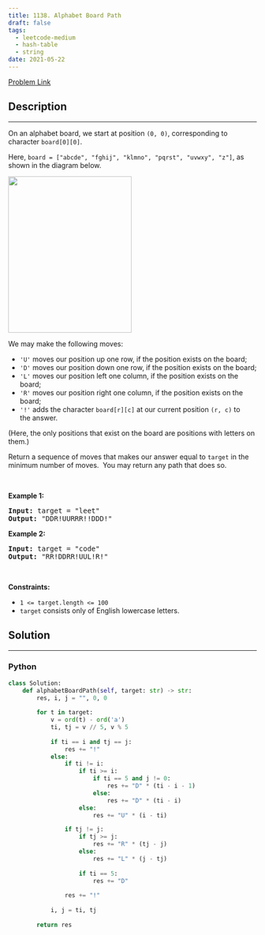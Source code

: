 ```yaml
---
title: 1138. Alphabet Board Path
draft: false
tags: 
  - leetcode-medium
  - hash-table
  - string
date: 2021-05-22
---
```


[Problem Link](https://leetcode.com/problems/alphabet-board-path/)

## Description

---
<p>On an alphabet board, we start at position <code>(0, 0)</code>, corresponding to character&nbsp;<code>board[0][0]</code>.</p>

<p>Here, <code>board = [&quot;abcde&quot;, &quot;fghij&quot;, &quot;klmno&quot;, &quot;pqrst&quot;, &quot;uvwxy&quot;, &quot;z&quot;]</code>, as shown in the diagram below.</p>

<p><img alt="" src="https://assets.leetcode.com/uploads/2019/07/28/azboard.png" style="width: 250px; height: 317px;" /></p>

<p>We may make the following moves:</p>

<ul>
	<li><code>&#39;U&#39;</code> moves our position up one row, if the position exists on the board;</li>
	<li><code>&#39;D&#39;</code> moves our position down one row, if the position exists on the board;</li>
	<li><code>&#39;L&#39;</code> moves our position left one column, if the position exists on the board;</li>
	<li><code>&#39;R&#39;</code> moves our position right one column, if the position exists on the board;</li>
	<li><code>&#39;!&#39;</code>&nbsp;adds the character <code>board[r][c]</code> at our current position <code>(r, c)</code>&nbsp;to the&nbsp;answer.</li>
</ul>

<p>(Here, the only positions that exist on the board are positions with letters on them.)</p>

<p>Return a sequence of moves that makes our answer equal to <code>target</code>&nbsp;in the minimum number of moves.&nbsp; You may return any path that does so.</p>

<p>&nbsp;</p>
<p><strong class="example">Example 1:</strong></p>
<pre><strong>Input:</strong> target = "leet"
<strong>Output:</strong> "DDR!UURRR!!DDD!"
</pre><p><strong class="example">Example 2:</strong></p>
<pre><strong>Input:</strong> target = "code"
<strong>Output:</strong> "RR!DDRR!UUL!R!"
</pre>
<p>&nbsp;</p>
<p><strong>Constraints:</strong></p>

<ul>
	<li><code>1 &lt;= target.length &lt;= 100</code></li>
	<li><code>target</code> consists only of English lowercase letters.</li>
</ul>

## Solution

---
### Python
``` py title='alphabet-board-path'
class Solution:
    def alphabetBoardPath(self, target: str) -> str:
        res, i, j = "", 0, 0
        
        for t in target:
            v = ord(t) - ord('a')
            ti, tj = v // 5, v % 5
            
            if ti == i and tj == j:
                res += "!"
            else:
                if ti != i:
                    if ti >= i:
                        if ti == 5 and j != 0:
                            res += "D" * (ti - i - 1)
                        else:
                            res += "D" * (ti - i)
                    else:
                        res += "U" * (i - ti)

                if tj != j:
                    if tj >= j:
                        res += "R" * (tj - j)
                    else:
                        res += "L" * (j - tj)
                    
                    if ti == 5:
                        res += "D"
                    
                res += "!"
                
            i, j = ti, tj
        
        return res
        
```

